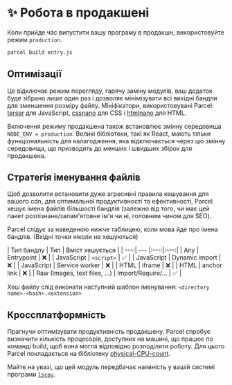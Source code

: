 # ✨ Робота в продакшені

Коли прийде час випустити вашу програму в продакшн, використовуйте режим `production`.

```Bash
parcel build entry.js
```

## Оптимізації
Це відключає режим перегляду, гарячу заміну модулів, ваш додаток буде зібрано лише один раз і дозволяє мінімізувати всі вихідні бандли для зменшення розміру файлу. Мініфікатори, використовувані Parcel: [terser](https://github.com/fabiosantoscode/terser) для JavaScript, [cssnano](http://cssnano.co) для CSS і [htmlnano](https://github.com/posthtml/htmlnano) для HTML.

Включення режиму продакшена також встановлює змінну середовища `NODE_ENV = production`. Великі бібліотеки, такі як React, мають тільки функціональність для налагодження, яка відключається через цю змінну середовища, що призводить до менших і швидших збірок для продакшена.

## Стратегія іменування файлів

Щоб дозволити встановити дуже агресивні правила кешування для вашого cdn, для оптимальної продуктивності та ефективності, Parcel хешує імена файлів більшості бандлів (залежно від того, чи має цей пакет розпізнане/запам'ятовне ім'я чи ні, головним чином для SEO).

Parcel слідує за наведеною нижче таблицею, коли мова йде про імена бандлів. (Вхідні точки ніколи не хешуються)

| Тип бандлу | Тип | Вміст хешується |
| ---:| --- |:---:|:---:|
| Any | Entrypoint            | ❌ |
| JavaScript | `<script>`     | ✅ |
| JavaScript | Dynamic import | ❌ |
| JavaScript | Service worker | ❌ |
| HTML | iframe               | ❌ |
| HTML | anchor link          | ❌ |
| Raw (Images, text files, ...) | Import/Require/... | ✅ |

Хеш файлу слід виконати наступний шаблон іменування: `<directory name>-<hash>.<extension>`

## Кроссплатформність

Прагнучи оптимізувати продуктивність продакшену, Parcel спробує визначити кількість процесорів, доступних на машині, що працює по команді build, щоб вона могла відповідно розподіляти роботу. Для цього Parcel покладається на бібліотеку [physical-CPU-count](https://www.npmjs.com/package/physical-cpu-count).

Майте на увазі, що цей модуль передбачає наявність у вашій системі програми [`lscpu`](http://manpages.courier-mta.org/htmlman1/lscpu.1.html).